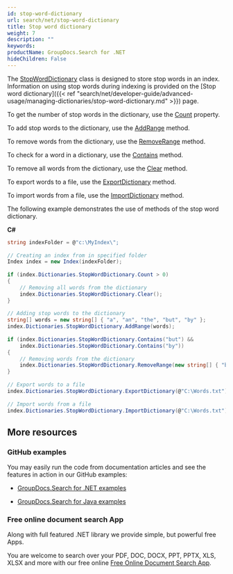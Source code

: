 ```yaml
---
id: stop-word-dictionary
url: search/net/stop-word-dictionary
title: Stop word dictionary
weight: 7
description: ""
keywords: 
productName: GroupDocs.Search for .NET
hideChildren: False
---
```

The [StopWordDictionary](https://apireference.groupdocs.com/net/search/groupdocs.search.dictionaries/stopworddictionary) class is designed to store stop words in an index. Information on using stop words during indexing is provided on the [Stop word dictionary]({{< ref "search/net/developer-guide/advanced-usage/managing-dictionaries/stop-word-dictionary.md" >}}) page.

To get the number of stop words in the dictionary, use the [Count](https://apireference.groupdocs.com/net/search/groupdocs.search.dictionaries/stopworddictionary/properties/count) property.

To add stop words to the dictionary, use the [AddRange](https://apireference.groupdocs.com/net/search/groupdocs.search.dictionaries/stopworddictionary/methods/addrange/index) method.

To remove words from the dictionary, use the [RemoveRange](https://apireference.groupdocs.com/net/search/groupdocs.search.dictionaries/stopworddictionary/methods/removerange/index) method.

To check for a word in a dictionary, use the [Contains](https://apireference.groupdocs.com/net/search/groupdocs.search.dictionaries/stopworddictionary/methods/contains) method.

To remove all words from the dictionary, use the [Clear](https://apireference.groupdocs.com/net/search/groupdocs.search.dictionaries/stopworddictionary/methods/clear) method.

To export words to a file, use the [ExportDictionary](https://apireference.groupdocs.com/net/search/groupdocs.search.dictionaries/dictionarybase/methods/exportdictionary) method.

To import words from a file, use the [ImportDictionary](https://apireference.groupdocs.com/net/search/groupdocs.search.dictionaries/dictionarybase/methods/importdictionary) method.

The following example demonstrates the use of methods of the stop word dictionary.

**C#**

```csharp
string indexFolder = @"c:\MyIndex\";
 
// Creating an index from in specified folder
Index index = new Index(indexFolder);
 
if (index.Dictionaries.StopWordDictionary.Count > 0)
{
    // Removing all words from the dictionary
    index.Dictionaries.StopWordDictionary.Clear();
}
 
// Adding stop words to the dictionary
string[] words = new string[] { "a", "an", "the", "but", "by" };
index.Dictionaries.StopWordDictionary.AddRange(words);
 
if (index.Dictionaries.StopWordDictionary.Contains("but") &&
    index.Dictionaries.StopWordDictionary.Contains("by"))
{
    // Removing words from the dictionary
    index.Dictionaries.StopWordDictionary.RemoveRange(new string[] { "but", "by" });
}
 
// Export words to a file
index.Dictionaries.StopWordDictionary.ExportDictionary(@"C:\Words.txt");
 
// Import words from a file
index.Dictionaries.StopWordDictionary.ImportDictionary(@"C:\Words.txt");
```

## More resources

### GitHub examples

You may easily run the code from documentation articles and see the features in action in our GitHub examples:

*   [GroupDocs.Search for .NET examples](https://github.com/groupdocs-search/GroupDocs.Search-for-.NET)
    
*   [GroupDocs.Search for Java examples](https://github.com/groupdocs-search/GroupDocs.Search-for-Java)
    

### Free online document search App

Along with full featured .NET library we provide simple, but powerful free Apps.

You are welcome to search over your PDF, DOC, DOCX, PPT, PPTX, XLS, XLSX and more with our free online [Free Online Document Search App](https://products.groupdocs.app/search).
